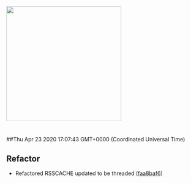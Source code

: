 <img width="300px" src="https://sickrage.ca/img/logo-stacked.png" />

# 

##Thu Apr 23 2020 17:07:43 GMT+0000 (Coordinated Universal Time)


## Refactor
  - Refactored RSSCACHE updated to be threaded
  ([faa8baf6](https://gitlab-ci-token:nQk6n4tafhr78bM-3Em-@git.sickrage.ca/SiCKRAGE/sickrage/commit/faa8baf693a1b79c7f24ab9522a65b925cb4e984))




